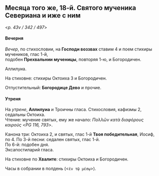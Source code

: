 
## Месяца того же, 18-й. Святого мученика Севериана и иже с ним  

<*p. 43v / 342 / 497*>

#### Вечерня

*Вечер*, по стихословии, на **Господи воззвах** ставим 4 и поем стихиры мучеников, глас 1-й,  
подобен **Прехвальнии мученицы**, повторяя 1-ю, и Богородичен.  

Аллилуиа. 

На стиховне: стихиры Октоиха 3 и Богородичен. 

Отпустительный: **Богородице Дево** и прочие. 

#### Утреня

На *утрене*, **Аллилуиа** и Троичны гласа. Стихословия, кафизмы 2, седальны Октоиха.  
Чтение: мучение святых, ему же начало: *Πολλῶν κατὰ διαφόρους καιρούς* <*PG 116, 793*>.

Канона три: Октоиха 2, и святых, глас 1-й **Твоя победительная**, Иосиф, по 4. 
По 3-й песни: седален святых, глас 1-й.  
По 6-й: подобен дня.  
Эксапостиларий гласа. 

На стиховне по **Хвалите**: стихиры Октоиха и Богородичен. 

Часы в собрании в полдень (<`ἐν τῷ μέσῳ`>). 
